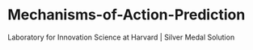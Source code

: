 # Mechanisms-of-Action-Prediction
Laboratory for Innovation Science at Harvard | Silver Medal Solution

